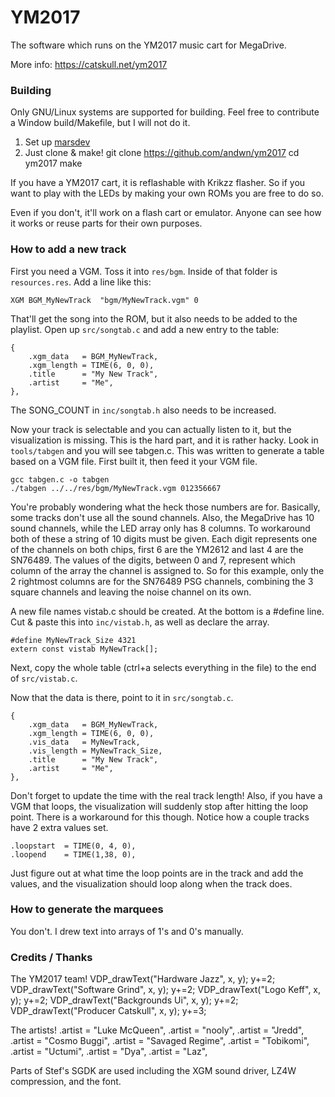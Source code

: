 # YM2017

The software which runs on the YM2017 music cart for MegaDrive.

More info: https://catskull.net/ym2017

### Building

Only GNU/Linux systems are supported for building. 
Feel free to contribute a Window build/Makefile, but I will not do it.

1. Set up [marsdev](https://github.com/andwn/marsdev)
2. Just clone & make!
    git clone https://github.com/andwn/ym2017
    cd ym2017
    make


If you have a YM2017 cart, it is reflashable with Krikzz flasher. So if you want
to play with the LEDs by making your own ROMs you are free to do so.

Even if you don't, it'll work on a flash cart or emulator. Anyone can see how it works
or reuse parts for their own purposes.


### How to add a new track

First you need a VGM. Toss it into `res/bgm`. Inside of that folder is `resources.res`. 
Add a line like this:

    XGM BGM_MyNewTrack	"bgm/MyNewTrack.vgm" 0

That'll get the song into the ROM, but it also needs to be added to the playlist.
Open up `src/songtab.c` and add a new entry to the table:

    {
		.xgm_data 	= BGM_MyNewTrack,
		.xgm_length = TIME(6, 0, 0),
		.title 		= "My New Track",
		.artist 	= "Me",
	},

The SONG_COUNT in `inc/songtab.h` also needs to be increased.

Now your track is selectable and you can actually listen to it, but the visualization is
missing. This is the hard part, and it is rather hacky. Look in `tools/tabgen` and you will
see tabgen.c. This was written to generate a table based on a VGM file. First built it,
then feed it your VGM file.

    gcc tabgen.c -o tabgen
    ./tabgen ../../res/bgm/MyNewTrack.vgm 012356667

You're probably wondering what the heck those numbers are for. Basically, some tracks don't
use all the sound channels. Also, the MegaDrive has 10 sound channels, while the LED array
only has 8 columns. To workaround both of these a string of 10 digits must be given. Each
digit represents one of the channels on both chips, first 6 are the YM2612 and last 4 are
the SN76489. The values of the digits, between 0 and 7, represent which column of the array
the channel is assigned to. So for this example, only the 2 rightmost columns are for the
SN76489 PSG channels, combining the 3 square channels and leaving the noise channel on its
own.

A new file names vistab.c should be created. At the bottom is a #define line. Cut & paste 
this into `inc/vistab.h`, as well as declare the array.

    #define MyNewTrack_Size 4321
    extern const vistab MyNewTrack[];

Next, copy the whole table (ctrl+a selects everything in the file) to the end of `src/vistab.c`.

Now that the data is there, point to it in `src/songtab.c`.

    {
		.xgm_data 	= BGM_MyNewTrack,
		.xgm_length = TIME(6, 0, 0),
		.vis_data	= MyNewTrack,
		.vis_length = MyNewTrack_Size,
		.title 		= "My New Track",
		.artist 	= "Me",
	},

Don't forget to update the time with the real track length! Also, if you have a VGM that loops,
the visualization will suddenly stop after hitting the loop point. There is a workaround for
this though. Notice how a couple tracks have 2 extra values set.

    .loopstart  = TIME(0, 4, 0),
	.loopend    = TIME(1,38, 0),

Just figure out at what time the loop points are in the track and add the values, and the
visualization should loop along when the track does.


### How to generate the marquees

You don't. I drew text into arrays of 1's and 0's manually.


### Credits / Thanks

The YM2017 team!
    VDP_drawText("Hardware              Jazz",	x,	y); y+=2;
    VDP_drawText("Software             Grind",	x,	y); y+=2;
    VDP_drawText("Logo                  Keff",	x,	y); y+=2;
    VDP_drawText("Backgrounds             Ui",	x,	y); y+=2;
    VDP_drawText("Producer          Catskull",	x,	y); y+=3;

The artists!
    .artist 	= "Luke McQueen",
    .artist 	= "nooly",
    .artist 	= "Jredd",
    .artist 	= "Cosmo Buggi",
    .artist 	= "Savaged Regime",
    .artist 	= "Tobikomi",
    .artist 	= "Uctumi",
    .artist 	= "Dya",
    .artist 	= "Laz",

Parts of Stef's SGDK are used including the XGM sound driver, LZ4W compression, and the font.
